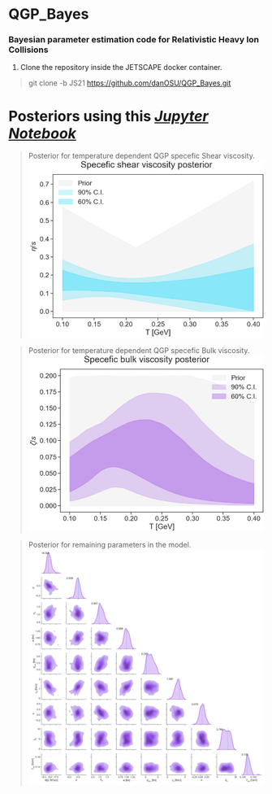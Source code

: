 # QGP_Bayes
### Bayesian parameter estimation code for Relativistic Heavy Ion Collisions

1. Clone the repository inside the JETSCAPE docker container.
>git clone -b JS21 https://github.com/danOSU/QGP_Bayes.git

# Posteriors using this *[Jupyter Notebook](https://github.com/danOSU/QGP_Bayes/blob/main/Bayesian%20Parameter%20Estimation%20for%20Relativistic%20Heavy%20Ion%20Physics.ipynb)*
> Posterior for temperature dependent QGP specefic Shear viscosity.
![alt text](https://github.com/danOSU/QGP_Bayes/blob/main/Results/FigureFiles/shear_pos_ptemcee.png)

> Posterior for temperature dependent QGP specefic Bulk viscosity.
![alt text](https://github.com/danOSU/QGP_Bayes/blob/main/Results/FigureFiles/bulk_pos_ptemcee.png)

> Posterior for remaining parameters in the model.
![alt text](https://github.com/danOSU/QGP_Bayes/blob/main/Results/FigureFiles/JETSCAPE_bayespartial.png)

